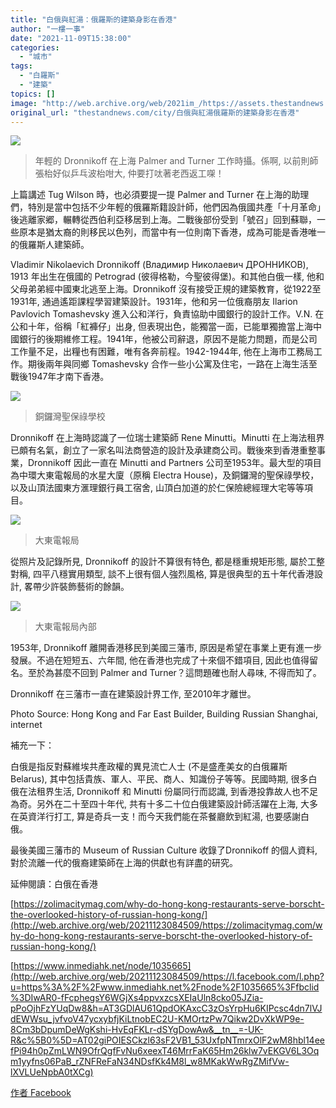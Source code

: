 ```yaml
---
title: "白俄與紅湯：俄羅斯的建築身影在香港"
author: "一樓一事"
date: "2021-11-09T15:38:00"
categories:
  - "城市"
tags:
  - "白羅斯"
  - "建築"
topics: []
image: "http://web.archive.org/web/2021im_/https://assets.thestandnews.com/media/photos/%E5%B9%B4%E8%BC%95%E7%9A%84_Dronnikoff.jpeg"
original_url: "thestandnews.com/city/白俄與紅湯俄羅斯的建築身影在香港"
---
```

![](http://web.archive.org/web/2021im_/https://assets.thestandnews.com/media/photos/%E5%B9%B4%E8%BC%95%E7%9A%84_Dronnikoff.jpeg)
> 年輕的 Dronnikoff 在上海 Palmer and Turner 工作時攝。係啊, 以前則師張枱好似乒乓波枱咁大, 仲要打呔著老西返工㗎！

上篇講述 Tug Wilson 時，也必須要提一提 Palmer and Turner 在上海的助理們，特別是當中包括不少年輕的俄羅斯籍設計師，他們因為俄國共產「十月革命」後逃離家郷，輾轉從西伯利亞移居到上海。二戰後部份受到「號召」回到蘇聯，一些原本是猶太裔的則移民以色列，而當中有一位則南下香港，成為可能是香港唯一的俄羅斯人建築師。

Vladimir Nikolaevich Dronnikoff (Владимир Николаевич ДРОННИКОВ), 1913 年出生在俄國的 Petrograd (彼得格勒，今聖彼得堡)。和其他白俄一樣, 他和父母弟弟經中國東北逃至上海。Dronnikoff 沒有接受正規的建築教育，從1922至1931年, 通過遙距課程學習建築設計。1931年，他和另一位俄裔朋友 Ilarion Pavlovich Tomashevsky 進入公和洋行，負責協助中國銀行的設計工作。V.N. 在公和十年，俗稱「紅褲仔」出身, 但表現出色，能獨當一面，已能單獨擔當上海中國銀行的後期維修工程。1941年，他被公司辭退，原因不是能力問題，而是公司工作量不足，出糧也有困難，唯有各奔前程。1942-1944年, 他在上海市工務局工作。期後兩年與同鄉 Tomashevsky 合作一些小公寓及住宅，一路在上海生活至戰後1947年才南下香港。

![](http://web.archive.org/web/2021im_/https://assets.thestandnews.com/media/photos/%E9%8A%85%E9%91%BC%E7%81%A3%E8%81%96%E4%BF%9D%E7%A5%BF%E5%AD%B8%E6%A0%A1.jpeg)
> 銅鑼灣聖保祿學校

Dronnikoff 在上海時認識了一位瑞士建築師 Rene Minutti。Minutti 在上海法租界已頗有名氣，創立了一家名叫法商營造的設計及承建商公司。戰後來到香港重整事業，Dronnikoff 因此一直在 Minutti and Partners 公司至1953年。最大型的項目為中環大東電報局的水星大廈（原稱 Electra House)，及銅鑼灣的聖保祿學校，以及山頂法國東方滙理銀行員工宿舍, 山頂白加道的於仁保險總經理大宅等等項目。

![](http://web.archive.org/web/2021im_/https://assets.thestandnews.com/media/photos/%E5%A4%A7%E6%9D%B1%E9%9B%BB%E5%A0%B1%E5%B1%80.jpeg)
> 大東電報局

從照片及記錄所見, Dronnikoff 的設計不算很有特色, 都是穩重規矩形態, 屬於工整對稱, 四平八穩實用類型, 談不上很有個人強烈風格, 算是很典型的五十年代香港設計, 畧帶少許裝飾藝術的餘韻。

![](http://web.archive.org/web/2021im_/https://assets.thestandnews.com/media/photos/%E5%A4%A7%E6%9D%B1%E9%9B%BB%E5%A0%B1%E5%B1%80%E5%85%A7%E9%83%A8.jpeg)
> 大東電報局內部

1953年, Dronnikoff 離開香港移民到美國三藩市, 原因是希望在事業上更有進一步發展。不過在短短五、六年間, 他在香港也完成了十來個不錯項目, 因此也值得留名。至於為甚麼不回到 Palmer and Turner？這問題確也耐人尋味, 不得而知了。

Dronnikoff 在三藩市一直在建築設計界工作, 至2010年才離世。

Photo Source: Hong Kong and Far East Builder, Building Russian Shanghai, internet

補充一下：

白俄是指反對蘇維埃共產政權的異見流亡人士 (不是盛產美女的白俄羅斯 Belarus), 其中包括貴族、軍人、平民、商人、知識份子等等。民國時期, 很多白俄在法租界生活, Dronnikoff 和 Minutti 份屬同行而認識, 到香港投靠故人也不足為奇。另外在二十至四十年代, 共有十多二十位白俄建築設計師活躍在上海, 大多在英資洋行打工, 算是奇兵一支！而今天我們能在茶餐廳飲到紅湯, 也要感謝白俄。

最後美國三藩市的 Museum of Russian Culture 收錄了Dronnikoff 的個人資料, 對於流離一代的俄裔建築師在上海的供獻也有詳盡的研究。

延伸閱讀：白俄在香港

[https://zolimacitymag.com/why-do-hong-kong-restaurants-serve-borscht-the-overlooked-history-of-russian-hong-kong/](http://web.archive.org/web/20211123084509/https://zolimacitymag.com/why-do-hong-kong-restaurants-serve-borscht-the-overlooked-history-of-russian-hong-kong/)

[https://www.inmediahk.net/node/1035665](http://web.archive.org/web/20211123084509/https://l.facebook.com/l.php?u=https%3A%2F%2Fwww.inmediahk.net%2Fnode%2F1035665%3Ffbclid%3DIwAR0-fFcphegsY6WGjXs4ppvxzcsXEIaUln8cko05JZia-pPoOjhFzYUqDw8&h=AT3GDlAU61QpdOKAxcC3zOsYrpHu6KIPcsc4dn7lVJdEWWsu_jvfvoV47ycxybfjKiLtnobEC2U-KMOrtzPw7Qikw2DvXkWP9e-8Cm3bDpumDeWgKshi-HvEqFKLr-dSYgDowAw&__tn__=-UK-R&c%5B0%5D=AT02giPOIESCkzl63sF2VB1_53UxfpNTmrxOlF2wM8hbl14eefPi94h0pZmLWN9OfrQgfFvNu6xeexT46MrrFaK65Hm26klw7vEKGV6L3Oqm1yyfns06PaB_rZNFReFaN34NDsfKk4M8l_w8MKakWwRgZMifVw-lXVLUeNpbA0tXCg)

[作者 Facebook](http://web.archive.org/web/20211123084509/https://www.facebook.com/%E4%B8%80%E6%A8%93%E4%B8%80%E4%BA%8B-One-Building-One-Story-102632728282038)